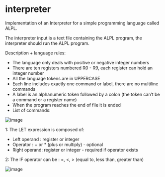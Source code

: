 # interpreter

Implementation of an Interpreter for a simple programming language called ALPL.

The interpreter input is a text file containing the ALPL program, the interpreter should run the ALPL program.

Description + language rules:

- The language only deals with positive or negative integer numbers </br>
- There are ten registers numbered R0 - R9, each register can hold an integer number</br>
- All the language tokens are in UPPERCASE</br>
- Each line includes exactly one command or label, there are no multiline commands</br>
- A label is an alphanumeric token followed by a colon (the token can’t be a command or a register name)</br>
- When the program reaches the end of file it is ended</br>
- List of commands:</br>

![image](https://user-images.githubusercontent.com/36486045/226184206-420fda6e-fbfe-48ce-a0c9-ea5007d237ae.png)

1: The LET expression is composed of:</br>
- Left operand : register or integer</br>
- Operator : + or * (plus or multiply) - optional</br>
- Right operand: register or integer - required if operator exists</br>

2: The IF operator can be : =, <, > (equal to, less than, greater than)</br>

![image](https://user-images.githubusercontent.com/36486045/226184243-4bb1f1f7-3251-4c54-8748-8b3ccc1136af.png)
